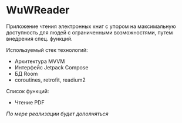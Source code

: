 # WuWReader

Приложение чтения электронных книг с упором на максимальную доступность для людей с ограниченными возможностями, путем внедрения спец. функций.

Используемый стек технологий:
- Архитектура MVVM
- Интерфейс Jetpack Compose
- БД Room
- coroutines, retrofit, readium2

Список функций:
- Чтение PDF

*По мере реализации будет дополняться*
